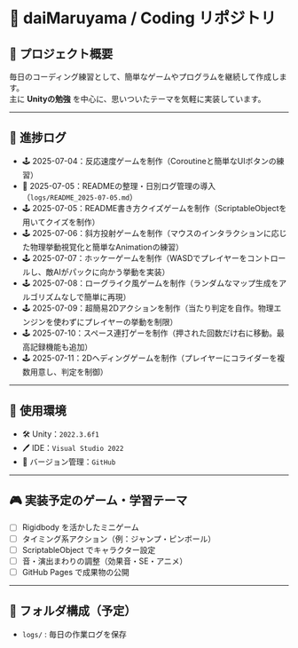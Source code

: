 # 📝 daiMaruyama / Coding リポジトリ

## 🎯 プロジェクト概要
毎日のコーディング練習として、簡単なゲームやプログラムを継続して作成します。  
主に **Unityの勉強** を中心に、思いついたテーマを気軽に実装しています。

---

## 📌 進捗ログ

- 🕹️ 2025-07-04：反応速度ゲームを制作（Coroutineと簡単なUIボタンの練習）
- 📁 2025-07-05：READMEの整理・日別ログ管理の導入（`logs/README_2025-07-05.md`）
- 🕹️ 2025-07-05：README書き方クイズゲームを制作（ScriptableObjectを用いてクイズを制作）
- 🕹️ 2025-07-06：斜方投射ゲームを制作（マウスのインタラクションに応じた物理挙動視覚化と簡単なAnimationの練習）
- 🕹️ 2025-07-07：ホッケーゲームを制作（WASDでプレイヤーをコントロールし、敵AIがパックに向かう挙動を実装）
- 🕹️ 2025-07-08：ローグライク風ゲームを制作（ランダムなマップ生成をアルゴリズムなしで簡単に再現）
- 🕹️ 2025-07-09：超簡易2Dアクションを制作（当たり判定を自作。物理エンジンを使わずにプレイヤーの挙動を制限）
- 🕹️ 2025-07-10：スペース連打ゲーを制作（押された回数だけ右に移動。最高記録機能も追加）
- 🕹️ 2025-07-11：2Dヘディングゲームを制作（プレイヤーにコライダーを複数用意し、判定を制御）

---

## 🔧 使用環境

- 🛠️ Unity：`2022.3.6f1`
- 🖊️ IDE：`Visual Studio 2022`
- 💾 バージョン管理：`GitHub`

---

## 🎮 実装予定のゲーム・学習テーマ

- [ ] Rigidbody を活かしたミニゲーム
- [ ] タイミング系アクション（例：ジャンプ・ピンボール）
- [ ] ScriptableObject でキャラクター設定
- [ ] 音・演出まわりの調整（効果音・SE・アニメ）
- [ ] GitHub Pages で成果物の公開

---

## 📂 フォルダ構成（予定）

- `logs/` : 毎日の作業ログを保存  
